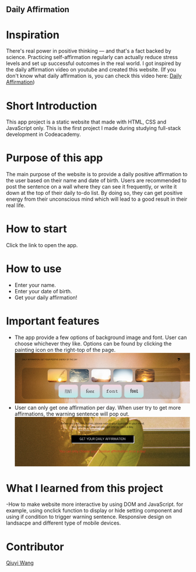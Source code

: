 ## Daily Affirmation

# Inspiration
There's real power in positive thinking — and that's a fact backed by science. 
Practicing self-affirmation regularly can actually reduce stress levels and set up successful outcomes in the real world.
I got inspired by the daily affirmation video on youtube and created this website. 
(If you don't know what daily affirmation is, you can check this video here: [Daily Affirmation](https://www.youtube.com/watch?v=uT6ASPy2Dbs&t=164s))


# Short Introduction
This app project is a static website that made with HTML, CSS and JavaScript only. 
This is the first project I made during studying full-stack development in Codeacademy.


# Purpose of this app
The main purpose of the website is to provide a daily positive affirmation to the user based on their name and date of birth.
Users are recommended to post the sentence on a wall where they can see it frequently, or write it down at the top of their daily to-do list.
By doing so, they can get positive energy from their unconscious mind which will lead to a good result in their real life.


# How to start
Click the link to open the app.

# How to use
- Enter your name.
- Enter your date of birth.
- Get your daily affirmation!

# Important features
- The app provide a few options of background image and font. User can choose whichever they like. Options can be found by clicking the painting icon on the right-top of the page.
 ![Use Case Diagram](./img/md1.png)
- User can only get one affirmation per day. When user try to get more affirmations, the warning sentence will pop out.
 ![Use Case Diagram](./img/md2.png)


# What I learned from this project
-How to make website more interactive by using DOM and JavaScript. for example, using onclick function to display or hide setting component and using if condition to trigger warning sentence.
Responsive design on landsacpe and different type of mobile devices.

# Contributor
[Qiuyi Wang](https://github.com/qiuyi0907)